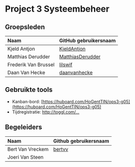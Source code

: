 # Project 3 Systeembeheer

## Groepsleden

| Naam     | GitHub gebruikersnaam                   |
| :---     | :---                                    |
| Kjeld Antjon | [KjeldAntjon](https://github.com/KjeldAntjon) |
| Matthias Derudder | [MatthiasDerudder](https://github.com/MatthiasDerudder) |
| Frederik Van Brussel | [lilswif](https://github.com/lilswif) |
| Daan Van Hecke | [daanvanhecke](https://github.com/daanvanhecke) |

## Gebruikte tools

* Kanban-bord: [https://huboard.com/HoGentTIN/ops3-g05](https://huboard.com/HoGentTIN/ops3-g05)
* Tijdregistratie: <http://toggl.com/...>

## Begeleiders
| Naam 		|Github gebruikersnaam	|
|:---|:---|
| Bert Van Vreckem	| [bertvv](https://github.com/bertvv)|
| Joeri Van Steen	| |
